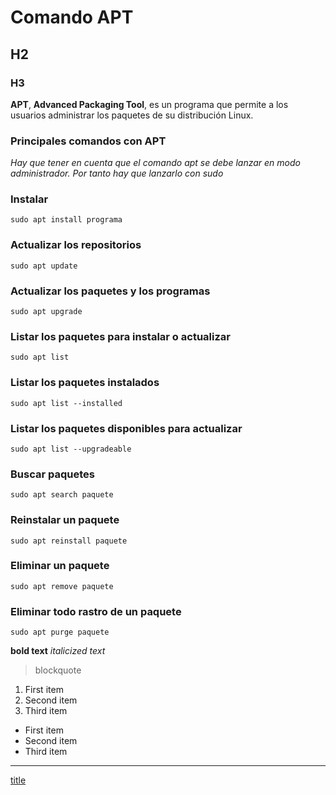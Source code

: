 # Comando APT
## H2
### H3

**APT**, **Advanced Packaging Tool**, es un programa que permite a los usuarios administrar los paquetes de su distribución Linux.

### Principales comandos con APT

*Hay que tener en cuenta que el comando apt se debe lanzar en modo administrador. Por tanto hay que lanzarlo con sudo*

### Instalar

`sudo apt install programa`

### Actualizar los repositorios

`sudo apt update`

### Actualizar los paquetes y los programas

`sudo apt upgrade`

### Listar los paquetes para instalar o actualizar

`sudo apt list`

### Listar los paquetes instalados

`sudo apt list --installed`

### Listar los paquetes disponibles para actualizar

`sudo apt list --upgradeable`

### Buscar paquetes

`sudo apt search paquete`

### Reinstalar un paquete

`sudo apt reinstall paquete`

### Eliminar un paquete

`sudo apt remove paquete`

### Eliminar todo rastro de un paquete

`sudo apt purge paquete`



**bold text**
*italicized text*

> blockquote

1. First item
2. Second item
3. Third item

- First item
- Second item
- Third item



---


[title](https://www.example.com)